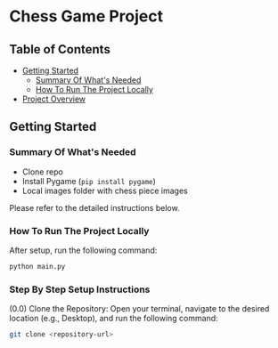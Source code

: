 # Chess Game Project

## Table of Contents
- [Getting Started](#getting-started)
  - [Summary Of What's Needed](#summary-of-whats-needed)
  - [How To Run The Project Locally](#how-to-run-the-project-locally)
- [Project Overview](#project-overview)

## Getting Started

### Summary Of What's Needed
- Clone repo
- Install Pygame (`pip install pygame`)
- Local images folder with chess piece images

Please refer to the detailed instructions below.

### How To Run The Project Locally
After setup, run the following command:
```bash
python main.py
```


### Step By Step Setup Instructions
(0.0) Clone the Repository:
Open your terminal, navigate to the desired location (e.g., Desktop), and run the following command:

```bash
git clone <repository-url>
```
